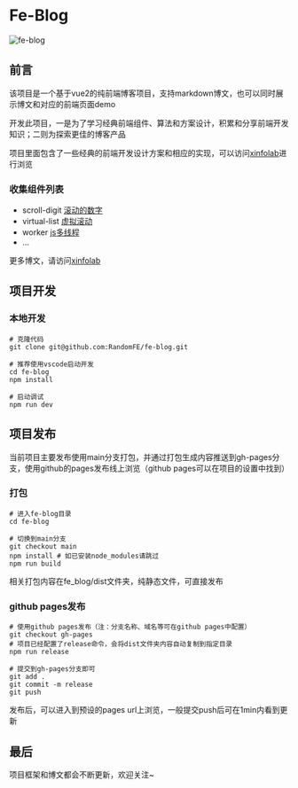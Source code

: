 # Fe-Blog

![fe-blog](https://blog.xinfolab.com/readme/fe-blog.png)

## 前言

该项目是一个基于vue2的纯前端博客项目，支持markdown博文，也可以同时展示博文和对应的前端页面demo

开发此项目，一是为了学习经典前端组件、算法和方案设计，积累和分享前端开发知识；二则为探索更佳的博客产品

项目里面包含了一些经典的前端开发设计方案和相应的实现，可以访问[xinfolab](https://blog.xinfolab.com)进行浏览


### 收集组件列表
+ scroll-digit [滚动的数字](https://blog.xinfolab.com/#/code/scroll-digit) 
+ virtual-list [虚拟滚动](https://blog.xinfolab.com/#/code/virtual-list)
+ worker [js多线程](https://blog.xinfolab.com/#/code/worker)
+ ...

更多博文，请访问[xinfolab](https://blog.xinfolab.com)


## 项目开发

### 本地开发

``` shell
# 克隆代码
git clone git@github.com:RandomFE/fe-blog.git

# 推荐使用vscode启动开发
cd fe-blog
npm install

# 启动调试
npm run dev
```

## 项目发布

当前项目主要发布使用main分支打包，并通过打包生成内容推送到gh-pages分支，使用github的pages发布线上浏览（github pages可以在项目的设置中找到）

### 打包

``` shell
# 进入fe-blog目录
cd fe-blog

# 切换到main分支
git checkout main
npm install # 如已安装node_modules请跳过
npm run build
```

相关打包内容在fe_blog/dist文件夹，纯静态文件，可直接发布

### github pages发布

``` shell
# 使用github pages发布（注：分支名称、域名等可在github pages中配置）
git checkout gh-pages 
# 项目已经配置了release命令，会将dist文件夹内容自动复制到指定目录
npm run release

# 提交到gh-pages分支即可
git add .
git commit -m release
git push
```

发布后，可以进入到预设的pages url上浏览，一般提交push后可在1min内看到更新

## 最后

项目框架和博文都会不断更新，欢迎关注~